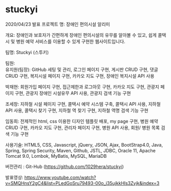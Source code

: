 # stuckyi

2020/04/23 발표
프로젝트 명: 장애인 편의시설 알리미

개요: 	장애인과 보호자가 간편하게 장애인 편의시설의 유무를 알아볼 수 있고, 쉽게 콜택시 및 병원 예약 서비스를 이용할 수 있게 구현한 웹사이트입니다. 

팀명: Stuckyi (스투키)

팀원: 	
유지원(팀장): GitHub 세팅 및 관리, 로그인 페이지 구현, 게시판 CRUD 구현, 댓글 CRUD 구현, 복지시설 페이지 구현, 카카오 지도 구현, 장애인 복지시설 API 사용

박재현: 회원가입 페이지 구현, 접근제한과 로그아웃 구현, 카카오 지도 구현, 관광지 페이지 구현, 관광지 장애인 시설유무 API 사용, 관광지 검색 기능 구현

조세창: 지하철 시설 페이지 구현, 콜택시 예약 시스템 구축, 콜택시 API 사용, 지하철 API 사용, 콜택시 찾기 구현, 지하철 역 찾기 구현, 지하철 역명 검색 기능 구현

임동희: 전제적인 html, css 이용한 디자인 템플릿 배포, my page 구현, 병원 예약 CRUD 구현, 카카오 지도 구현, 관리자 페이지 구현, 병원 API 사용, 회원/ 병원 목록	 검색 기능 구현


사용기술:
	HTML5, CSS, Javascript, jQuery, JSON, Ajax, BootStrap4.0, Java, Spring, Spring Security, Maven, Github, JSTL, JDBC, Oracle 11, Apache Tomcat 9.0, Lombok, MyBatis, MySQL, MariaDB

버전관리 : Git-Hub (https://github.com/1029hera/stuckyi)

발표영상: https://www.youtube.com/watch?v=SMQHnsY2gC4&list=PLedGoSru79493-00o_i35ujkkHls3Zvjk&index=3 
